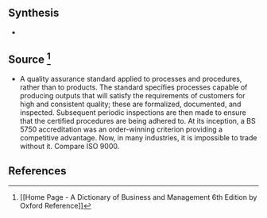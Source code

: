 ## Synthesis
- 
## Source [^1]
- A quality assurance standard applied to processes and procedures, rather than to products. The standard specifies processes capable of producing outputs that will satisfy the requirements of customers for high and consistent quality; these are formalized, documented, and inspected. Subsequent periodic inspections are then made to ensure that the certified procedures are being adhered to. At its inception, a BS 5750 accreditation was an order-winning criterion providing a competitive advantage. Now, in many industries, it is impossible to trade without it. Compare ISO 9000.
## References

[^1]: [[Home Page - A Dictionary of Business and Management 6th Edition by Oxford Reference]]